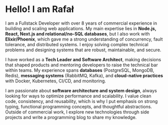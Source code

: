 # Hello! I am Rafał

I am a Fullstack Developer with over 8 years of commercial experience in building and scaling web applications. My main expertise lies in **Node.js, React, Next.js and relational/no-SQL databases**, but I also work with **Elixir/Phoenix**, which gave me a strong understanding of concurrency, fault tolerance, and distributed systems. I enjoy solving complex technical problems and designing systems that are robust, maintainable, and secure.  

I have worked as a **Tech Leader and Software Architect**, making decisions that shaped products and mentoring developers to raise the technical bar within teams. My experience spans **databases** (PostgreSQL, MongoDB, Redis), **messaging systems** (RabbitMQ, Kafka), and **cloud-native practices** with Docker, Kubernetes, CI/CD, and monitoring.  

I am passionate about **software architecture and system design**, always looking for ways to optimize performance and scalability. I value clean code, consistency, and reusability, which is why I put emphasis on strong typing, functional programming concepts, and thoughtful abstractions. Outside of commercial work, I explore new technologies through side projects and write a programming blog to share my knowledge.  
